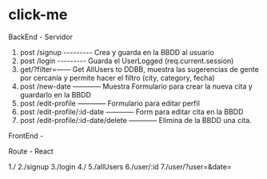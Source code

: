 # click-me

BackEnd - Servidor 

1.	post /signup --------- Crea y guarda en la BBDD al usuario
2.	post /login --------- Guarda el UserLogged (req.current.session)
3.  get/?filter=—— Get AllUsers to DDBB, muestra las sugerencias de gente por cercanía y permite hacer el filtro (city, category, fecha)
4.	post /new-date ———— Muestra Formulario para crear la nueva cita y guardarlo en la BBDD
5.	post /edit-profile ———— Formulario para editar perfil
6. post /edit-profile/:id-date ———— Form para editar cita en la BBDD 
7. post /edit-profile/:id-date/delete ———— Elimina de la BBDD una cita.


FrontEnd -

Route - React

1./
2./signup
3./login
4./
5./allUsers
6./user/:id
7./user/?user=&date=
